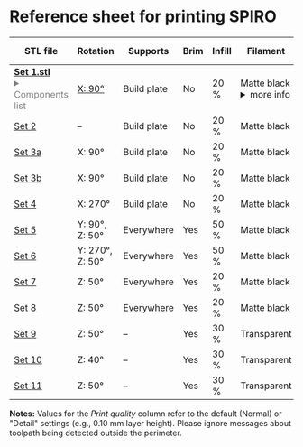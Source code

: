 # Reference sheet for printing SPIRO

| STL file                                                                                                                                                                       | Rotation        | Supports    | Brim | Infill | Filament    | Print quality  |
| ------------------------------------------------------------------------------------------------------------------------------------------------------------------------------ | --------------- | ----------- | ---- | ------ | ----------- | ------- |
| **[Set 1.stl](https://github.com/AlyonaMinina/SPIRO.Hardware/raw/master/SPIRO%20hardware.%20stl%20files%20for%20printable%20sets/Set%2001.%20Alyona%20Minina.%202019.%20UHEI.stl)**<br> <span style="color: grey"><details><summary>Components list</summary>1.	 Motor hub<br/>2.	 2x bearing guides<br/>3.	 1x bearing guide with the mount for the mini microswitch switch<br/>4.	 Mini microswitch house<br/>5.	 Mini microswitch pin<br/>6.	 Holder for the vertical rail<br/>7.	 Holder for the LED frame rail<br/>8.	 2x bottom for a thumb screw<br/>9.	 2x cap for a thumb screw  </details></span> | [X: 90°](https://raw.githubusercontent.com/AlyonaMinina/SPIRO/master/SPIRO%20hardware.%20stl%20files%20for%20printable%20sets/Screenshots%20of%20slic3r/set%2001.jpg)         | Build plate | No   | 20 %   | Matte black<details><summary>more info</summary>PLA, 135 g</details> | Normal<details><summary>more info</summary>printing time: 13h</details> |
| [Set 2](https://github.com/AlyonaMinina/SPIRO.Hardware/raw/master/SPIRO%20hardware.%20stl%20files%20for%20printable%20sets/Set%202.%20Alyona%20Minina.%202019.%20UHEI.stl)   | –               | Build plate | No   | 20 %   | Matte black | Normal |
| [Set 3a](https://github.com/AlyonaMinina/SPIRO.Hardware/raw/master/SPIRO%20hardware.%20stl%20files%20for%20printable%20sets/Set%2003a.%20Alyona%20Minina.%202019.%20UHEI.stl) | X: 90°          | Build plate | No   | 20 %   | Matte black | Normal |
| [Set 3b](https://github.com/AlyonaMinina/SPIRO.Hardware/raw/master/SPIRO%20hardware.%20stl%20files%20for%20printable%20sets/Set%2003b.%20Alyona%20Minina.%202019.%20UHEI.stl) | X: 90°          | Build plate | No   | 20 %   | Matte black | Normal |
| [Set 4](https://github.com/AlyonaMinina/SPIRO.Hardware/raw/master/SPIRO%20hardware.%20stl%20files%20for%20printable%20sets/Set%2004.%20Alyona%20Minina.%202019.%20UHEI.stl)   | X: 270°         | Build plate | No   | 20 %   | Matte black | Normal |
| [Set 5](https://github.com/AlyonaMinina/SPIRO.Hardware/raw/master/SPIRO%20hardware.%20stl%20files%20for%20printable%20sets/Set%2005.%20Alyona%20Minina.%202019.%20UHEI.stl)   | Y: 90°, Z: 50°  | Everywhere  | Yes  | 50 %   | Matte black | Normal |
| [Set 6](https://github.com/AlyonaMinina/SPIRO.Hardware/raw/master/SPIRO%20hardware.%20stl%20files%20for%20printable%20sets/Set%2006.%20Alyona%20Minina.%202019.%20UHEI.stl)   | Y: 270°, Z: 50° | Everywhere  | Yes  | 50 %   | Matte black | Normal |
| [Set 7](https://github.com/AlyonaMinina/SPIRO.Hardware/raw/master/SPIRO%20hardware.%20stl%20files%20for%20printable%20sets/Set%2007.%20Alyona%20Minina.%202019.%20UHEI.stl)   | Z: 50°          | Everywhere  | Yes  | 20 %   | Matte black | Normal |
| [Set 8](https://github.com/AlyonaMinina/SPIRO.Hardware/raw/master/SPIRO%20hardware.%20stl%20files%20for%20printable%20sets/Set%2008.%20Alyona%20Minina.%202019.%20UHEI.stl)   | Z: 50°          | Everywhere  | Yes  | 20 %   | Matte black | Normal |
| [Set 9](https://github.com/AlyonaMinina/SPIRO.Hardware/raw/master/SPIRO%20hardware.%20stl%20files%20for%20printable%20sets/Set%2009.%20Alyona%20Minina.%202019.%20UHEI.stl)   | Z: 50°          | –           | Yes  | 30 %   | Transparent | Normal |
| [Set 10](https://github.com/AlyonaMinina/SPIRO.Hardware/raw/master/SPIRO%20hardware.%20stl%20files%20for%20printable%20sets/Set%2010.%20Alyona%20Minina.%202019.%20UHEI.stl)  | Z: 40°          | –           | Yes  | 30 %   | Transparent | Normal |
| [Set 11](https://github.com/AlyonaMinina/SPIRO.Hardware/raw/master/SPIRO%20hardware.%20stl%20files%20for%20printable%20sets/Set%2011.%20Alyona%20Minina.%202019.%20UHEI.stl)  | Z: 50°          | –           | Yes  | 30 %   | Transparent | Normal |



 **Notes:**
Values for the *Print quality* column refer to the default (Normal) or "Detail" settings (e.g., 0.10 mm layer height).
Please ignore messages about toolpath being detected outside the perimeter.






